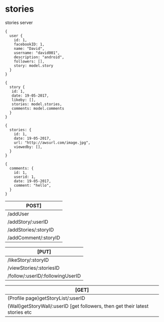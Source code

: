 # stories
stories server

```
{
  user {
    id: 1,
    facebookID: 1,
    name: "David",
    username: "david001",
    description: "android",
    followers: [],
    story: model.story
  }
}

{
  story {
   id: 1,
   date: 19-05-2017,
   likeby: [],
   stories: model.stories,
   comments: model.comments
  }
}

{
  stories: {
    id: 1,
    date: 19-05-2017,
    url: "http://awsurl.com/image.jpg",
    viewedby: [],
  }
}

{
  comments: {
    id: 1,
    userid: 1,
    date: 19-05-2017,
    comment: "hello",
  }
}
```


  | POST]      |
| ------------- |
|  /addUser             |
|  /addStory/:userID    |
| /addStories/:storyID  |
|   /addComment/:storyID|
 
 
  
|   [PUT]     |
| ------------- |
|  /likeStory/:storyID          |
| /viewStories/:storiesID  |
|  /follow/:userID/:followingUserID  |
 
 
|     [GET]   |
| ------------- |
|     (Profile page)getStoryList/:userID    |
|       (Wall)getStoryWall/:userID [get followers, then get their latest stories etc  |



